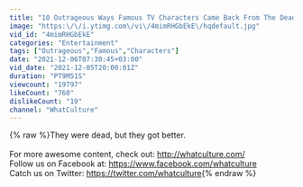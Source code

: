 ```yaml
---
title: "10 Outrageous Ways Famous TV Characters Came Back From The Dead"
image: "https:\/\/i.ytimg.com\/vi\/4mimRHGbEkE\/hqdefault.jpg"
vid_id: "4mimRHGbEkE"
categories: "Entertainment"
tags: ["Outrageous","Famous","Characters"]
date: "2021-12-06T07:30:45+03:00"
vid_date: "2021-12-05T20:00:01Z"
duration: "PT9M51S"
viewcount: "19797"
likeCount: "760"
dislikeCount: "19"
channel: "WhatCulture"
---
```

{% raw %}They were dead, but they got better.<br /><br />For more awesome content, check out: <a rel="nofollow" target="blank" href="http://whatculture.com/">http://whatculture.com/</a> <br />Follow us on Facebook at: <a rel="nofollow" target="blank" href="https://www.facebook.com/whatculture">https://www.facebook.com/whatculture</a> <br />Catch us on Twitter: <a rel="nofollow" target="blank" href="https://twitter.com/whatculture">https://twitter.com/whatculture</a>{% endraw %}
